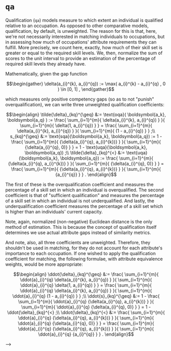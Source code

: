 # `qa`
Qualification (`qa`) models measure to which extent an individual is qualified relative to an occupation. As opposed to other comparative models, qualification, by default, is unweighted. The reason for this is that, here, we're not necessarily interested in matching individuals to occupations, but in assessing how much of occupations' attribute requirements they can fulfill. More precisely, we count here, exactly, how much of their skill set is greater or equal to the required skill levels. We, then, normalize the sum of scores to the unit interval to provide an estimation of the percentage of required skill levels they already have.

Mathematically, given the gap function
```math
\begin{gather}
    \delta(a_{i}^{k}, a_{i}^{q}) :=
    \max(
    a_{i}^{k} - a_{i}^{q}
    , 0
    )
    \in [0, 1]
    ,
\end{gather}
```

which measures only positive competency gaps (so as to not "punish" overqualification), we can write three unweighted qualification coefficients:

```math
\begin{align}
\tilde{\delta}_{kq}^{\geq}
&:=
\text{oqa}(
    \boldsymbol{a_k},
    \boldsymbol{a_q}
)
:=
\frac{
    \sum_{i=1}^{m}{
        \delta(a_{i}^{k}, a_{i}^{q})
    }
}{
    \sum_{i=1}^{m}{
        \delta(1, a_{i}^{q})
    }
}
=
\frac{
    \sum_{i=1}^{m}{
        \delta(a_{i}^{k}, a_{i}^{q})
    }
}{
    \sum_{i=1}^{m}{
        (1 - a_{i}^{q})
    }
}
;\\
s_{kq}^{\geq}
&:=
\text{sqa}(\boldsymbol{a_k}, \boldsymbol{a_q}) :=
1 -
\frac{
\sum_{i=1}^{m}{
{\delta(a_{i}^{q}, a_{i}^{k})}
}
}{
\sum_{i=1}^{m}{
{\delta(a_{i}^{q}, 0)}
}
} =
1 - \text{uqa}(\boldsymbol{a_k}, \boldsymbol{a_q})
;\\
\tilde{\delta}_{kq}^{<}
&:=
\text{uqa}(\boldsymbol{a_k}, \boldsymbol{a_q}) :=
\frac{
\sum_{i=1}^{m}{
{\delta(a_{i}^{q}, a_{i}^{k})}
}
}{
\sum_{i=1}^{m}{
{\delta(a_{i}^{q}, 0)}
}
} =
\frac{
\sum_{i=1}^{m}{
{\delta(a_{i}^{q}, a_{i}^{k})}
}
}{
\sum_{i=1}^{m}{
{a_{i}^{q}}
}
}
.
\end{align}
```

The first of these is the overqualification coefficient and measures the percentage of a skill set in which an individual is overqualified. The second coefficient is that of "sufficient qualification" and measures the percentage of a skill set in which an individual is not underqualified. And lastly, the underqualification coefficient measures the percentage of a skill set which is higher than an individuals' current capacity.

Note, again, normalized (non-negative) Euclidean distance is the only method of estimation. This is because the concept of qualification itself determines we use actual attribute gaps instead of similarity metrics.

And note, also, all three coefficients are unweighted. Therefore, they shouldn't be used in matching, for they do not account for each attribute's importance to each occupation. If one wished to apply the qualification coefficient for matching, the following formulae, with attribute equivalence weights, would be more appropriate:

```math
\begin{align}
\ddot{\delta}_{kq}^{\geq}
&:=
\frac{
    \sum_{i=1}^{m}{
        \ddot{a}_{i}^{q}
        \delta(a_{i}^{k}, a_{i}^{q})
    }
}{
    \sum_{i=1}^{m}{
        \ddot{a}_{i}^{q}
        \delta(1, a_{i}^{q})
    }
}
=
\frac{
    \sum_{i=1}^{m}{
        \ddot{a}_{i}^{q}
        \delta(a_{i}^{k}, a_{i}^{q})
    }
}{
    \sum_{i=1}^{m}{
        \ddot{a}_{i}^{q}
        (1 - a_{i}^{q})
    }
}
;\\
\ddot{s}_{kq}^{\geq}
&:=
1 -
\frac{
\sum_{i=1}^{m}{
    \ddot{a}_{i}^{q}
{\delta(a_{i}^{q}, a_{i}^{k})}
}
}{
\sum_{i=1}^{m}{
    \ddot{a}_{i}^{q}
{\delta(a_{i}^{q}, 0)}
}
} =
1 - \ddot{\delta}_{kq}^{<}
;\\
\ddot{\delta}_{kq}^{<}
&:=
\frac{
\sum_{i=1}^{m}{
    \ddot{a}_{i}^{q}
{\delta(a_{i}^{q}, a_{i}^{k})}
}
}{
\sum_{i=1}^{m}{
    \ddot{a}_{i}^{q}
{\delta(a_{i}^{q}, 0)}
}
} =
\frac{
\sum_{i=1}^{m}{
    \ddot{a}_{i}^{q}
{\delta(a_{i}^{q}, a_{i}^{k})}
}
}{
\sum_{i=1}^{m}{
    \ddot{a}_{i}^{q}
{a_{i}^{q}}
}
}
.
\end{align}
```

<!-- ```math
\begin{align}
\ddot{\delta}_{kq}^{\geq}
&:=
\frac{
    \sum_{i=1}^{m}{
        \ddot{a}_{i}^{q}
        \delta(
            {a}_{i}^{k},
            {a}_{i}^{q}
        )
    }
}{
    \sum_{i=1}^{m}{
        \ddot{a}_{i}^{q}
        \delta(
            1,
            {a}_{i}^{q}
        )
    }
}
=
\frac{
    \sum_{i=1}^{m}{
        \ddot{a}_{i}^{q}
        \delta(
            {a}_{i}^{k},
            {a}_{i}^{q}
        )
    }
}{
    \sum_{i=1}^{m}{
        \ddot{a}_{i}^{q}
        (
            1 - 
            {a}_{i}^{q}
        )
    }
}
;\\
1 + 1 = 2
% \ddot{s}_{kq}^{\geq}
% &:=
% \frac{
%     \sum_{i=1}^{m}{
%         \ddot{a}_{i}^{q}
%         \delta(
%             {a}_{i}^{k},
%             {a}_{i}^{q}
%         )
%     }
% }{
%     \sum_{i=1}^{m}{
%         \ddot{a}_{i}^{q}
%         \delta(
%             1,
%             {a}_{i}^{q}
%         )
%     }
% }
% =
% \frac{
%     \sum_{i=1}^{m}{
%         \ddot{a}_{i}^{q}
%         \delta(
%             {a}_{i}^{k},
%             {a}_{i}^{q}
%         )
%     }
% }{
%     \sum_{i=1}^{m}{
%         \ddot{a}_{i}^{q}
%         (
%             1 - 
%             {a}_{i}^{q}
%         )
%     }
% }
% ;\\
\end{align}
```
<!-- ```math
\begin{align}
    \ddot{s}_{kq}^{\geq}
    &:=
    1 -
    \frac{
    \sum_{i=1}^{m}{
    \ddot{a}_{i}^{q}
    {\delta(a_{i}^{q}, a_{i}^{k})}
    }
    }{
    \sum_{i=1}^{m}{
    \ddot{a}_{i}^{q}
    {\delta(a_{i}^{q}, 0)}
    }
    } =
    1 - \text{uqa}(\boldsymbol{a_k}, \boldsymbol{a_q})
    ;\\
    \ddot{\delta}_{kq}^{<}
    &:=
    \text{uqa}(\boldsymbol{a_k}, \boldsymbol{a_q}) :=
    \frac{
    \sum_{i=1}^{m}{
    \ddot{a}_{i}^{q}
    {\delta(a_{i}^{q}, a_{i}^{k})}
    }
    }{
    \sum_{i=1}^{m}{
    \ddot{a}_{i}^{q}
    {\delta(a_{i}^{q}, 0)}
    }
    } =
    \frac{
    \sum_{i=1}^{m}{
    \ddot{a}_{i}^{q}
    {\delta(a_{i}^{q}, a_{i}^{k})}
    }
    }{
    \sum_{i=1}^{m}{
    \ddot{a}_{i}^{q}
    {a_{i}^{q}}
    }
    }
    .
\end{align}
``` --> -->